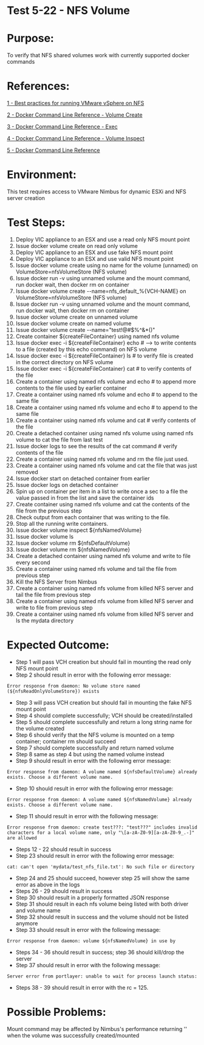 Test 5-22 - NFS Volume
=======

# Purpose:
To verify that NFS shared volumes work with currently supported docker commands

# References:
[1 - Best practices for running VMware vSphere on NFS](http://www.vmware.com/content/dam/digitalmarketing/vmware/en/pdf/techpaper/vmware-nfs-bestpractices-white-paper-en.pdf)

[2 - Docker Command Line Reference - Volume Create](https://docs.docker.com/engine/reference/commandline/volume_create/)

[3 - Docker Command Line Reference - Exec](https://docs.docker.com/engine/reference/commandline/exec/)

[4 - Docker Command Line Reference - Volume Inspect](https://docs.docker.com/engine/reference/commandline/volume_inspect/)

[5 - Docker Command Line Reference](https://docs.docker.com/engine/reference/commandline/volume_ls/)


# Environment:
This test requires access to VMware Nimbus for dynamic ESXi and NFS server creation

# Test Steps:
1. Deploy VIC appliance to an ESX and use a read only NFS mount point
2. Issue docker volume create on read only volume
3. Deploy VIC appliance to an ESX and use fake NFS mount point
4. Deploy VIC appliance to an ESX and use valid NFS mount point
5. Issue docker volume create using no name for the volume (unnamed) on VolumeStore=nfsVolumeStore (NFS volume)
6. Issue docker run -v using unnamed volume and the mount command, run docker wait, then docker rm on container
7. Issue docker volume create --name=nfs_default_%{VCH-NAME} on VolumeStore=nfsVolumeStore (NFS volume)
8. Issue docker run -v using unnamed volume and the mount command, run docker wait, then docker rm on container
9. Issue docker volume create on unnamed volume
10. Issue docker volume create on named volume
11. Issue docker volume create --name="test!@\#$%^&*()"
12. Create container ${createFileContainer} using named nfs volume
13. Issue docker exec -i ${createFileContainer} echo # --> to write contents to a file (created by this echo command) on NFS volume
14. Issue docker exec -i ${createFileContainer} ls   # to verify file is created in the correct directory on NFS volume
15. Issue docker exec -i ${createFileContainer} cat  # to verify contents of the file
16. Create a container using named nfs volume and echo # to append more contents to the file used by earlier container
17. Create a container using named nfs volume and echo # to append to the same file
18. Create a container using named nfs volume and echo # to append to the same file
19. Create a container using named nfs volume and cat # verify contents of the file
20. Create a detached container using named nfs volume using named nfs volume to cat the file from last test
21. Issue docker logs to see the results of the cat command # verify contents of the file
22. Create a container using named nfs volume and rm the file just used.
23. Create a container using named nfs volume and cat the file that was just removed
24. Issue docker start on detached container from earlier
25. Issue docker logs on detached container
26. Spin up on container per item in a list to write once a sec to a file the value passed in from the list and save the container ids
27. Create container using named nfs volume and cat the contents of the file from the previous step
28. Check output from each container that was writing to the file.
29. Stop all the running write containers.
30. Issue docker volume inspect ${nfsNamedVolume}
31. Issue docker volume ls
32. Issue docker volume rm ${nfsDefaultVolume}
33. Issue docker volume rm ${nfsNamedVolume}
34. Create a detached container using named nfs volume and write to file every second
35. Create a container using named nfs volume and tail the file from previous step
36. Kill the NFS Server from Nimbus
37. Create a container using named nfs volume from killed NFS server and tail the file from previous step
38. Create a container using named nfs volume from killed NFS server and write to file from previous step
39. Create a container using named nfs volume from killed NFS server and ls the mydata directory



# Expected Outcome:
* Step 1 will pass VCH creation but should fail in mounting the read only NFS mount point
* Step 2 should result in error with the following error message:
```
Error response from daemon: No volume store named (${nfsReadOnlyVolumeStore}) exists
```
* Step 3 will pass VCH creation but should fail in mounting the fake NFS mount point
* Step 4 should complete successfully; VCH should be created/installed
* Step 5 should complete successfully and return a long string name for the volume created
* Step 6 should verify that the NFS volume is mounted on a temp container; container rm should succeed
* Step 7 should complete successfully and return named volume
* Step 8 same as step 4 but using the named volume instead
* Step 9 should result in error with the following error message:
```
Error response from daemon: A volume named ${nfsDefaultVolume} already exists. Choose a different volume name.
```
* Step 10 should result in error with the following error message:
 ```
 Error response from daemon: A volume named ${nfsNamedVolume} already exists. Choose a different volume name.
 ```
* Step 11 should result in error with the following message:
```
Error response from daemon: create test???: "test???" includes invalid characters for a local volume name, only "\[a-zA-Z0-9][a-zA-Z0-9_.-]" are allowed
```
* Steps 12 - 22 should result in success
* Step 23 should result in error with the following error message:
```
cat: can't open 'mydata/test_nfs_file.txt': No such file or directory
```
* Step 24 and 25 should succeed, however step 25 will show the same error as above in the logs
* Steps 26 - 29 should result in success
* Step 30 should result in a properly formatted JSON response
* Step 31 should result in each nfs volume being listed with both driver and volume name
* Step 32 should result in success and the volume should not be listed anymore
* Step 33 should result in error with the following message:  
```
Error response from daemon: volume ${nfsNamedVolume} in use by
```
* Steps 34 - 36 should result in success; step 36 should kill/drop the server
* Step 37 should result in error with the following message:
```
Server error from portlayer: unable to wait for process launch status:
```
* Steps 38 - 39 should result in error with the rc = 125.


# Possible Problems:
Mount command may be affected by Nimbus's performance returning '' when the volume was successfully created/mounted